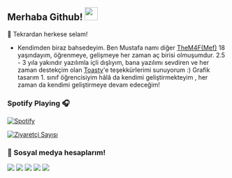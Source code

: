 ## Merhaba Github! <img src="https://raw.githubusercontent.com/iampavangandhi/iampavangandhi/master/gifs/Hi.gif" width="30px">


🎉 Tekrardan herkese selam!

- Kendimden biraz bahsedeyim. Ben Mustafa namı diğer [TheM4F(Mef)](https://github.com/TheM4F) 18 yaşındayım, öğrenmeye, gelişmeye her zaman aç birisi olmuşumdur. 
2.5 - 3 yıla yakındır yazılımla içli dışlıyım, bana yazılımı sevdiren ve her zaman destekçim olan [Toasty](https://github.com/kedi)'e teşekkürlerimi sunuyorum :)
Grafik tasarım 1. sınıf öğrencisiyim hâlâ da kendimi geliştirmekteyim , her zaman da kendimi geliştirmeye devam edeceğim!

### Spotify Playing 🎧
[![Spotify](https://novatorem.visualbean.vercel.app/api/spotify)](https://open.spotify.com/user/nmx6xocb1zju8ee281ppng20g?si)

[![Ziyaretçi Sayısı](https://hits.seeyoufarm.com/api/count/incr/badge.svg?url=https%3A%2F%2Fgithub.com%2FTheM4F&count_bg=%23552B75&title_bg=%232B2B2B&icon=github.svg&icon_color=%23E7E7E7&title=Ziyaret%C3%A7i&edge_flat=true)](https://hits.seeyoufarm.com)
<h3>🌟 Sosyal medya hesaplarım!</h3>
<p align="left">
     <a href="https://instagram.com/ism4f" target"blank_"><img src="https://img.shields.io/badge/INSTAGRAM%20-DC3175.svg?&style=for-the-badge&logo=instagram&logoColor=white"></a>
       <a href="https://twitch.tv/them4f" target"blank_"><img src="https://img.shields.io/badge/Twitch-9146FF?style=for-the-badge&logo=twitch&logoColor=white"></a>
        <a href="https://www.youtube.com/c/TheM4F/videos" target"blank_"><img src="https://img.shields.io/badge/YouTube-FF0000?style=for-the-badge&logo=youtube&logoColor=white"></a>
            <a href="https://twitter.com/ism4f" target"blank_"><img src="https://img.shields.io/badge/Twitter-1DA1F2?style=for-the-badge&logo=twitter&logoColor=white"></a>
 <a href="https://open.spotify.com/user/nmx6xocb1zju8ee281ppng20g?si=1f85152e4e854514" target"blank_"><img src="https://img.shields.io/badge/Spotify%20-1ed760.svg?&style=for-the-badge&logo=spotify&logoColor=white"></a>
</p>

